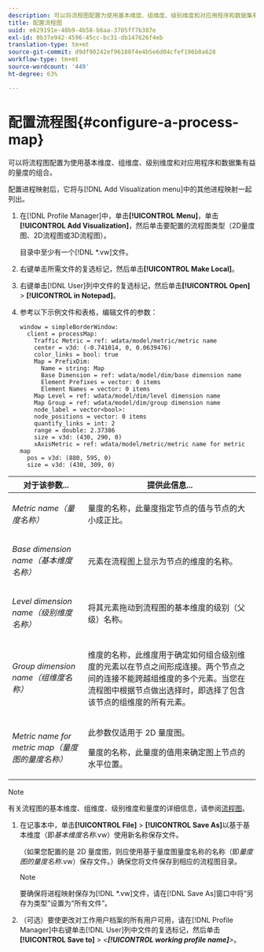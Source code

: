 ```yaml
---
description: 可以将流程图配置为使用基本维度、组维度、级别维度和对应用程序和数据集有益的量度的组合。
title: 配置流程图
uuid: e629191e-48b9-4b58-b6aa-3705ff7b387e
exl-id: 0b37e942-4596-45cc-bc31-db147626f4eb
translation-type: tm+mt
source-git-commit: d9df90242ef96188f4e4b5e6d04cfef196b0a628
workflow-type: tm+mt
source-wordcount: '449'
ht-degree: 63%

---
```


# 配置流程图{#configure-a-process-map}

可以将流程图配置为使用基本维度、组维度、级别维度和对应用程序和数据集有益的量度的组合。

配置进程映射后，它将与[!DNL Add Visualization menu]中的其他进程映射一起列出。

1. 在[!DNL Profile Manager]中，单击&#x200B;**[!UICONTROL Menu]**，单击&#x200B;**[!UICONTROL Add Visualization]**，然后单击要配置的流程图类型（2D量度图、2D流程图或3D流程图）。

   目录中至少有一个[!DNL *.vw]文件。

1. 右键单击所需文件的复选标记，然后单击&#x200B;**[!UICONTROL Make Local]**。
1. 右键单击[!DNL User]列中文件的复选标记，然后单击&#x200B;**[!UICONTROL Open]** > **[!UICONTROL in Notepad]**。
1. 参考以下示例文件和表格，编辑文件的参数：

   ```
   window = simpleBorderWindow: 
     client = processMap: 
       Traffic Metric = ref: wdata/model/metric/metric name
       center = v3d: (-0.741014, 0, 0.0639476)
       color_links = bool: true
       Map = PrefixDim: 
         Name = string: Map
         Base Dimension = ref: wdata/model/dim/base dimension name
         Element Prefixes = vector: 0 items
         Element Names = vector: 0 items
       Map Level = ref: wdata/model/dim/level dimension name
       Map Group = ref: wdata/model/dim/group dimension name
       node_label = vector<bool>: 
       node_positions = vector: 0 items
       quantify_links = int: 2
       range = double: 2.37386
       size = v3d: (430, 290, 0)
       xAxisMetric = ref: wdata/model/metric/metric name for metric map
     pos = v3d: (880, 595, 0)
     size = v3d: (430, 309, 0)
   ```

<table id="table_3F072DB1B68746C49DF9332718982EBE"> 
 <thead> 
  <tr> 
   <th colname="col1" class="entry"> 对于该参数... </th> 
   <th colname="col2" class="entry"> 提供此信息... </th> 
  </tr> 
 </thead>
 <tbody> 
  <tr> 
   <td colname="col1"> <p><i>Metric name（量度名称）</i> </p> </td> 
   <td colname="col2"> <p>量度的名称，此量度指定节点的值与节点的大小成正比。 </p> </td> 
  </tr> 
  <tr> 
   <td colname="col1"> <p><i>Base dimension name（基本维度名称）</i> </p> </td> 
   <td colname="col2"> <p>元素在流程图上显示为节点的维度的名称。 </p> </td> 
  </tr> 
  <tr> 
   <td colname="col1"> <p><i>Level dimension name（级别维度名称）</i> </p> </td> 
   <td colname="col2"> <p>将其元素拖动到流程图的基本维度的级别（父级）名称。 </p> </td> 
  </tr> 
  <tr> 
   <td colname="col1"> <p><i>Group dimension name（组维度名称）</i> </p> </td> 
   <td colname="col2"> <p>维度的名称，此维度用于确定如何组合级别维度的元素以在节点之间形成连接。两个节点之间的连接不能跨越组维度的多个元素。当您在流程图中根据节点做出选择时，即选择了包含该节点的组维度的所有元素。 </p> </td> 
  </tr> 
  <tr> 
   <td colname="col1"> <p><i>Metric name for metric map（量度图的量度名称）</i> </p> </td> 
   <td colname="col2"> <p>此参数仅适用于 2D 量度图。 </p> <p>量度的名称，此量度的值用来确定图上节点的水平位置。 </p> </td> 
  </tr> 
 </tbody> 
</table>

>[!NOTE]
>
>有关流程图的基本维度、组维度、级别维度和量度的详细信息，请参阅[流程图](../../../home/c-get-started/c-analysis-vis/c-proc-maps/c-proc-maps.md#concept-880aee224404429785b733a4e80d275e)。

1. 在记事本中，单击&#x200B;**[!UICONTROL File]** > **[!UICONTROL Save As]**&#x200B;以基于基本维度（即&#x200B;*基本维度名称*.vw）使用新名称保存文件。

   （如果您配置的是 2D 量度图，则应使用基于量度图量度名称的名称（即&#x200B;*量度图的量度名称*.vw）保存文件。）确保您将文件保存到相应的流程图目录。

   >[!NOTE]
   >
   >要确保将进程映射保存为[!DNL *.vw]文件，请在[!DNL Save As]窗口中将“另存为类型”设置为“所有文件”。

1. （可选）要使更改对工作用户档案的所有用户可用，请在[!DNL Profile Manager]中右键单击[!DNL User]列中文件的复选标记，然后单击&#x200B;**[!UICONTROL Save to]** > *&lt;**[!UICONTROL working profile name]**>*。
